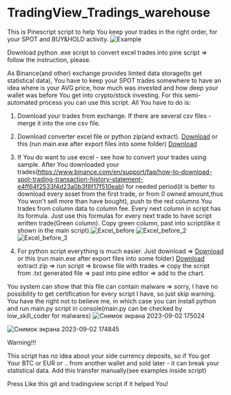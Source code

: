 # TradingView_Tradings_warehouse
This is Pinescript script to help You keep your trades in the right order, for your SPOT and BUY&HOLD activity.
![Example](https://github.com/Arivadis/TradingView_Tradings_warehouse/assets/105313584/73b2a04b-1778-430e-94ed-98576298a527)

Download python .exe script to convert excel trades into pine script => follow the instruction, please.




As Binance(and other) exchange provides limted data storage(to get statistical data), You have to keep your SPOT trades somewhere to have an idea where is your AVG price,
how much was invested and how deep your wallet was before You get into crypto/stock investing. For this semi-automated process you can use 
this script.
All You have to do is:
1. Download your trades from exchange. If there are several csv files - merge it into the one csv file.
2. Download converter excel file or python zip(and extract).
[Download](https://drive.google.com/file/d/15LT54f2LxsGPcPjit-xhqPMIPsoACf2R/view?usp=sharing)
or this (run main.exe after export files into some folder) [Download](https://drive.google.com/file/d/1BrEKVurnvEyw6cUThL_k9BZU73xQwjrU/view?usp=sharing)
4. If You do want to use excel - see how to convert your trades using sample.
   After You downloaded your trades(https://www.binance.com/en/support/faq/how-to-download-spot-trading-transaction-history-statement-e4ff64f2533f4d23a0b3f8f17f510eab) for needed period(it is better to download every asset from the first trade, or from 0 owned amount,thus You
   won't sell more than have bought), push to the red columns You trades from column data to column fee. Every next column in script has its formula.
   Just use this formulas for every next trade to have script written trade(Green column). Copy green column, past into script(like it shown in
   the main script).![Excel_before](https://github.com/Arivadis/TradingView_Tradings_warehouse/assets/105313584/6552afa1-1f8e-4e70-b1c6-ab88f47bdb26)
![Excel_before_2](https://github.com/Arivadis/TradingView_Tradings_warehouse/assets/105313584/7f0f956e-fd76-4c77-a115-2f41553da8fd)
![Excel_before_3](https://github.com/Arivadis/TradingView_Tradings_warehouse/assets/105313584/25c70f26-d900-4ad2-a5a3-b99bfa31ec45)

5. For python script everything is much easier. Just download =>
[Download](https://drive.google.com/file/d/15LT54f2LxsGPcPjit-xhqPMIPsoACf2R/view?usp=sharing)
or this (run main.exe after export files into some folder) [Download](https://drive.google.com/file/d/1BrEKVurnvEyw6cUThL_k9BZU73xQwjrU/view?usp=sharing)
extract zip => run script => browse file with trades => copy the script from .txt generated file => past into pine editor => add to the chart.

You system can show that this file can contain malware => sorry, I have no possibility to get certification for every script I have, so just skip warning.
You have the right not to believe me, in which case you can install python and run main.py script in console(main.py can be checked by low_skill_coder for malwares)
![Снимок экрана 2023-09-02 175024](https://github.com/Arivadis/TradingView_Tradings_warehouse/assets/105313584/45bb167a-0ce4-41ab-8a05-8cb14a08abf9)

![Снимок экрана 2023-09-02 174845](https://github.com/Arivadis/TradingView_Tradings_warehouse/assets/105313584/56bdc22e-7994-4603-99ef-d2b66506ce00)

Warning!!!

This script has no idea about your side currency deposits, so if You got Your BTC or EUR or .. from another wallet and sold later - it can break your statistical data. Add this transfer manually(see examples inside script)


Press Like this git and tradingview script if it helped You!



